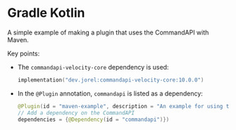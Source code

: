 # Gradle Kotlin

A simple example of making a plugin that uses the CommandAPI with Maven.

Key points:

- The `commandapi-velocity-core` dependency is used:

  ```kotlin
  implementation("dev.jorel:commandapi-velocity-core:10.0.0")
  ```

- In the `@Plugin` annotation, `commandapi` is listed as a dependency:

  ```java
  @Plugin(id = "maven-example", description = "An example for using the CommandAPI with maven",
  // Add a dependency on the CommandAPI
  dependencies = {@Dependency(id = "commandapi")})
  ```
